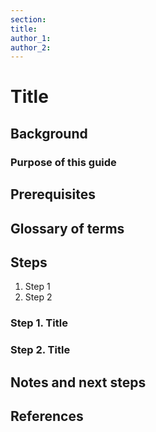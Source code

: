 ```yaml
---
section: 
title: 
author_1: 
author_2:
---
```


# Title

## Background

### Purpose of this guide

## Prerequisites

## Glossary of terms

## Steps

1. Step 1
1. Step 2

### Step 1. Title

### Step 2. Title

## Notes and next steps

## References

